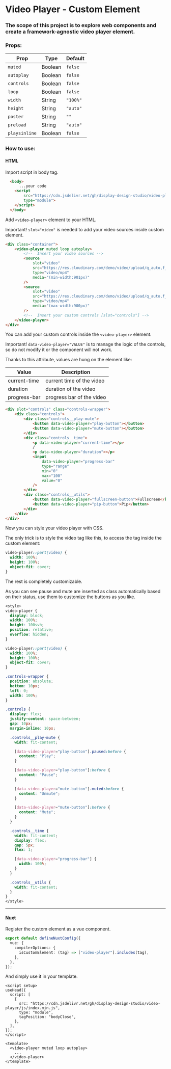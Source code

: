 # Video Player - Custom Element
### The scope of this project is to explore web components and create a framework-agnostic video player element.

### Props:
| Prop | Type | Default |
|------|------|---------|
| `muted` | Boolean | `false` |
| `autoplay` | Boolean | `false` |
| `controls` | Boolean | `false` |
| `loop` | Boolean | `false` |
| `width` | String | `"100%"` |
| `height` | String | `"auto"` |
| `poster` | String | `""` |
| `preload` | String | `"auto"` |
| `playsinline` | Boolean | `false` |

### How to use:
#### HTML
Import script in body tag.
```HTML
  <body>
      ...your code
    <script
        src="https://cdn.jsdelivr.net/gh/display-design-studio/video-player/js/index.min.js"
        type="module">
    </script>
  </body>
```

Add `<video-player>` element to your HTML.

Important! `slot="video"` is needed to add your video sources inside custom element.
```HTML
<div class="container">
    <video-player muted loop autoplay>
        <!--  Insert your video sources -->
        <source
            slot="video"
            src="https://res.cloudinary.com/demo/video/upload/q_auto,f_auto/cat.mp4"
            type="video/mp4"
            media="(min-width:901px)"
        />
        <source
            slot="video"
            src="https://res.cloudinary.com/demo/video/upload/q_auto,f_auto/dog.mp4"
            type="video/mp4"
            media="(max-width:900px)"
        />
        <!--  Insert your custom controls [slot="controls"] -->
    </video-player>
</div>
```

You can add your custom controls inside the `<video-player>` element.

Important! `data-video-player="VALUE"` is to manage the logic of the controls, so do not modify it or the component will not work.

Thanks to this attribute, values are hung on the element like:

| Value | Description |
|-------|-------------|
| current-time | current time of the video |
| duration | duration of the video |
| progress-bar | progress bar of the video |

```HTML
<div slot="controls" class="controls-wrapper">
    <div class="controls">
        <div class="controls__play-mute">
            <button data-video-player="play-button"></button>
            <button data-video-player="mute-button"></button>
        </div>
        <div class="controls__time">
            <p data-video-player="current-time"></p>
            /
            <p data-video-player="duration"></p>
            <input
                data-video-player="progress-bar"
                type="range"
                min="0"
                max="100"
                value="0"
            />
        </div>
        <div class="controls__utils">
            <button data-video-player="fullscreen-button">Fullscreen</button>
            <button data-video-player="pip-button">Pip</button>
        </div>
    </div>
</div>
```
Now you can style your video player with CSS.

The only trick is to style the video tag like this, to access the tag inside the custom element:
```CSS
video-player::part(video) {
  width: 100%;
  height: 100%;
  object-fit: cover;
}
```

The rest is completely customizable.

As you can see pause and mute are inserted as class automatically based on their status, use them to customize the buttons as you like.
```CSS
<style>
video-player {
  display: block;
  width: 100%;
  height: 100svh;
  position: relative;
  overflow: hidden;
}

video-player::part(video) {
  width: 100%;
  height: 100%;
  object-fit: cover;
}

.controls-wrapper {
  position: absolute;
  bottom: 10px;
  left: 0;
  width: 100%;
}

.controls {
  display: flex;
  justify-content: space-between;
  gap: 10px;
  margin-inline: 10px;

  .controls__play-mute {
    width: fit-content;

    [data-video-player="play-button"].paused:before {
      content: "Play";
    }

    [data-video-player="play-button"]:before {
      content: "Pause";
    }

    [data-video-player="mute-button"].muted:before {
      content: "Unmute";
    }

    [data-video-player="mute-button"]:before {
      content: "Mute";
    }
  }

  .controls__time {
    width: fit-content;
    display: flex;
    gap: 5px;
    flex: 1;

    [data-video-player="progress-bar"] {
      width: 100%;
    }
  }

  .controls__utils {
    width: fit-content;
  }
}
</style>
```
---
#### Nuxt
Register the custom element as a vue component.
```ts
export default defineNuxtConfig({
  vue: {
    compilerOptions: {
      isCustomElement: (tag) => ["video-player"].includes(tag),
    },
  },
});
```

And simply use it in your template.
```vue
<script setup>
useHead({
  script: [
    {
      src: "https://cdn.jsdelivr.net/gh/display-design-studio/video-player/js/index.min.js",
      type: "module",
      tagPosition: "bodyClose",
    },
  ],
});
</script>

<template>
  <video-player muted loop autoplay>
    ...
  </video-player>
</template>
